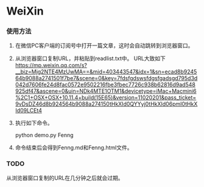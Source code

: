 # WeiXin

### 使用方法

1. 在微信PC客户端的订阅号中打开一篇文章，这时会自动跳转到浏览器窗口。   
2. 从浏览器窗口复制URL，并粘贴到readlist.txt中。 URL大致如下     
	https://mp.weixin.qq.com/s?__biz=Mjg2NTE4MzUwMA==&mid=403443547&idx=1&sn=ecad8b924564b9088a2741501f7be7&scene=0&key=7fdsfgdswsfdgsfgadsgd795d3d042d7606fe24d8fac0572e9502216fbe3fbec7726c938b62816d9ad548925df47&ascene=0&uin=NDk4MTE1OTM1&devicetype=iMac+Macmini6%2C1+OSX+OSX+10.11.4+build(15E65)&version=11020201&pass_ticket=9vDsDZ46d8b924564b9088a274150tHkXId0QYYyj0tHkXId06pmI0tHkXId09LCEt4   
3. 执行如下命令。   
	
	python demo.py Fenng

4. 命令结束后会得到Fenng.md和Fenng.html文件。


### TODO
	
从浏览器窗口复制的URL在几分钟之后就会过期。
